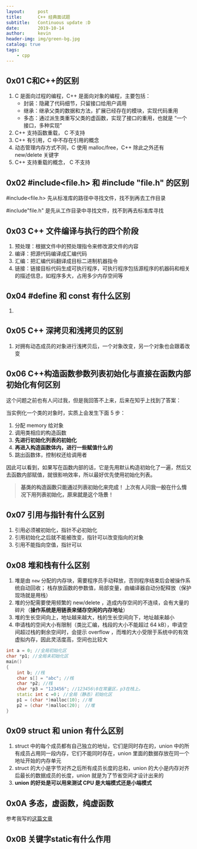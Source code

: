 ```yaml
---
layout:     post
title:      C++ 经典面试题
subtitle:   Continuous update :D
date:       2019-10-14
author:     kevin
header-img: img/green-bg.jpg
catalog: true
tags:
    - cpp
---
```




## 0x01 C和C++的区别

1. C 是面向过程的编程，C++ 是面向对象的编程，主要包括：
	* 封装：隐藏了代码细节，只留接口给用户调用
	* 继承：继承父类的数据和方法，扩展已经存在的模块，实现代码重用
	* 多态：通过派生类重写父类的虚函数，实现了接口的重用，也就是 “一个接口，多种实现”
2. C++ 支持函数重载， C 不支持
3. C++ 有引用，C 中不存在引用的概念
4. 动态管理内存方式不同，C 使用 malloc/free，C++ 除此之外还有 new/delete 关键字
5. C++ 支持重载的概念， C 不支持



## 0x02 #include<file.h> 和 #include "file.h" 的区别

#include<file.h> 先从标准库的路径中寻找文件，找不到再去工作目录

#include"file.h" 是先从工作目录中寻找文件，找不到再去标准库寻找



## 0x03 C++ 文件编译与执行的四个阶段

1. 预处理：根据文件中的预处理指令来修改源文件的内容
2. 编译：把源代码编译成汇编代码
3. 汇编：把汇编代码翻译成目标二进制机器指令
4. 链接：链接目标代码生成可执行程序，可执行程序包括源程序的机器码和相关的描述信息，如程序多大，占用多少内存空间等



## 0x04 #define 和 const 有什么区别

1. 

## 0x05 C++ 深拷贝和浅拷贝的区别



1. 对拥有动态成员的对象进行浅拷贝后，一个对象改变，另一个对象也会跟着改变



## 0x06 C++构造函数参数列表初始化与直接在函数内部初始化有何区别



这个问题之前也有人问过我，但是我回答不上来，后来在知乎上找到了答案：



当实例化一个类的对象时，实质上会发生下面 5 步：

1. 分配 memory 给对象 
2. 调用类相应的构造函数
3. **先进行初始化列表的初始化**
4. **再进入构造函数体内，进行一些赋值什么的**
5. 跳出函数体，控制权还给调用者



因此可以看到，如果写在函数内部的话，它是先用默认构造初始化了一遍，然后又去函数内部赋值，就很影响效率，所以最好优先使用初始化列表。



> **基类的构造函数只能通过列表初始化来完成！ 上次有人问我一般在什么情况下用列表初始化，原来就是这个场景！**



## 0x07 引用与指针有什么区别



1. 引用必须被初始化，指针不必初始化
2. 引用初始化之后就不能被改变，指针可以改变指向的对象
3. 引用不能指向空值，指针可以



## 0x08 堆和栈有什么区别



1. 堆是由 `new` 分配的内存块，需要程序员手动释放，否则程序结束后会被操作系统自动回收； 栈存放函数的参数值，局部变量，由编译器自动分配释放（保护现场就是用栈）
2. 堆的分配需要使用频繁的 new/delete ，造成内存空间的不连续，会有大量的碎片（**操作系统是用链表来储存空闲的内存地址**）
3. 堆的生长空间向上，地址越来越大，栈的生长空间向下，地址越来越小
4. 申请栈的空间大小有限制（类比汇编，栈段的大小不能超过 64 kB），申请空间超过栈的剩余空间时，会提示 overflow ，而堆的大小受限于系统中的有效虚拟内存，因此灵活度高，空间也比较大



```cpp
int a = 0; //全局初始化区 
char *p1; //全局未初始化区 
main() 
{ 
    int b; //栈 
    char s[] = "abc"; //栈 
    char *p2; //栈 
    char *p3 = "123456"; //123456\0在常量区，p3在栈上。 
    static int c =0； //全局（静态）初始化区 
    p1 = (char *)malloc(10); //堆 
    p2 = (char *)malloc(20);  //堆 
}
```



## 0x09 struct 和 union 有什么区别



1. struct 中的每个成员都有自己独立的地址，它们是同时存在的，union 中的所有成员占用同一段内存，它们不能同时存在，union 里面的数据存放在同一个地址开始的内存单元
2. struct 的大小是字节对齐之后所有成员长度的总和，union 的大小是内存对齐后最长的数据成员的长度，union 就是为了节省空间才设计出来的
3. **union 的好处是可以用来测试 CPU 是大端模式还是小端模式**



## 0x0A 多态，虚函数，纯虚函数



参考我写的[这篇文章](https://yarkable.github.io/2019/10/21/C++-%E8%99%9A%E5%87%BD%E6%95%B0%E4%B8%8E%E6%8A%BD%E8%B1%A1%E7%B1%BB/)



## 0x0B 关键字static有什么作用



